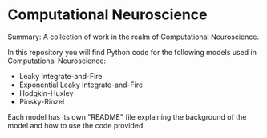 # Computational Neuroscience
Summary: A collection of work in the realm of Computational Neuroscience.

In this repository you will find Python code for the following models used in Computational Neuroscience:
* Leaky Integrate-and-Fire
* Exponential Leaky Integrate-and-Fire
* Hodgkin-Huxley
* Pinsky-Rinzel

Each model has its own "README" file explaining the background of the model and how to use the code provided.

